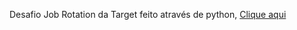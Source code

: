 Desafio Job Rotation da Target feito através de python, [Clique aqui](https://github.com/pizza2u/TargetSistemas/blob/main/JobRotation.ipynb)
